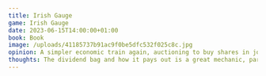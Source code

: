 ```yaml
---
title: Irish Gauge
game: Irish Gauge
date: 2023-06-15T14:00:00+01:00
book: Book
image: /uploads/41185737b91ac9f0be5dfc532f025c8c.jpg
opinion: A simpler economic train again, auctioning to buy shares in jointly owned rail lines and extending the rail network. Periodic dividends are issues with some randomness. I liked it, boils things down well and didn't suffer the problems I saw with Ride the Rails.
thoughts: The dividend bag and how it pays out is a great mechanic, particularly the ability to alter it by developing cities. For the early turns it really wasn't clear what players should do. Starting an auction had limited benefit if you didn't have the most money, could be a design weakness there in terms of player in last place.
---
```



